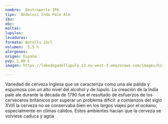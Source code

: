 ```yaml
---
nombre:  Destraperlo IPA
tipo:  Andalusí Inda Pale Ale
ibu: 
ebc:
maltas: 
lupulos: 
levaduras: 
formato: Botella 33cl
volumen:  5,5 %
alergenos: 
origen: España
pvp: 2,80 €
imagen: https://labodegadellupulo.s3.eu-west-3.amazonaws.com/images/birras/ipa.jpg

---
```

Variedad de cerveza inglesa que se caracteriza como una ale pálida y espumosa con un alto nivel del alcohol y de lúpulo. La creación de la India pale ale durante la década de 1790 fue el resultado de esfuerzos de los cerveceros británicos por superar un problema difícil: a comienzos del siglo XVIII la cerveza no se conservaba bien en los largos viajes por el océano, especialmente en climas cálidos. Estos ambientes hacían que la cerveza se volviese caduca y agria









